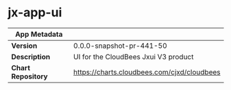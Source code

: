 # jx-app-ui

|App Metadata||
|---|---|
| **Version** | 0.0.0-snapshot-pr-441-50 |
| **Description** | UI for the CloudBees Jxui V3 product |
| **Chart Repository** | https://charts.cloudbees.com/cjxd/cloudbees |
